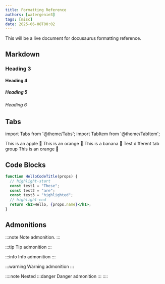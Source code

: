 ```yaml
---
title: Formatting Reference
authors: [watergenie3]
tags: [misc]
date: 2025-06-08T00:02
---
```


This will be a live document for docusaurus formatting reference.
<!-- truncate -->

## Markdown

### Heading 3

#### Heading 4

##### Heading 5

###### Heading 6

## Tabs

import Tabs from '@theme/Tabs';
import TabItem from '@theme/TabItem';

<Tabs groupId="fruits">
  <TabItem value="apple" label="Apple" default>
    This is an apple 🍎
  </TabItem>
  <TabItem value="orange" label="Orange">
    This is an orange 🍊
  </TabItem>
  <TabItem value="banana" label="Banana">
    This is a banana 🍌
  </TabItem>
</Tabs>

<Tabs groupId="fruits">
  <TabItem value="apple" label="Apple" default>
    Test different tab group
  </TabItem>
  <TabItem value="orange" label="Orange">
    This is an orange 🍊
  </TabItem>
</Tabs>

## Code Blocks

```jsx showLineNumbers title="/src/components/HelloCodeTitle.js"
function HelloCodeTitle(props) {
  // highlight-start
  const test1 = "These";
  const test2 = "are";
  const test3 = "highlighted";
  // highlight-end
  return <h1>Hello, {props.name}</h1>;
}
```

## Admonitions

:::note
Note admonition.
:::

:::tip
Tip admonition
:::

:::info
Info admonition
:::

:::warning
Warning admonition
:::

::::note
Nested
:::danger
Danger admonition
:::
::::
